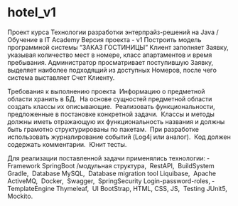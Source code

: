 # hotel_v1
Проект курса Технологии разработки энтерпрайз-решений на Java /Обучение в IT Academy 
Версия проекта - v1
Построить модель программной системы “ЗАКАЗ ГОСТИНИЦЫ” 
Клиент заполняет Заявку, указывая количество мест в номере, класс апартаментов и время пребывания. 
Администратор просматривает поступившую Заявку, выделяет наиболее подходящий из доступных Номеров, после чего система выставляет Счет Клиенту.

Требования к выполнению проекта 
­ Информацию о предметной области хранить в БД. 
­ На основе сущностей предметной области создать классы их описывающие. 
­ Реализовать функциональности, предложенные в постановке конкретной задачи. 
­ Классы и методы должны иметь отражающую их функциональность названия и должны быть грамотно структурированы по пакетам. 
­ При разработке использовать журналирование событий (Log4j или аналог). 
­ Код должен содержать комментарии. 
­ Юнит тесты.

Для реализации поставленной задачи применялись технологии: 
­ Framework SpringBoot /модульная структура, ­ RestAPI, 
­ BuildSystem Gradle, 
­ Database MySQL, 
­ Database migration tool Liquibase, 
­ Apache ActiveMQ, 
­ Docker, 
­ Swagger, 
­ SpringSecurity Login-password-roles, 
­ TemplateEngine Thymeleaf, 
­ UI BootStrap, HTML, CSS, JS, 
­ Testing JUnit5, Mockito.
